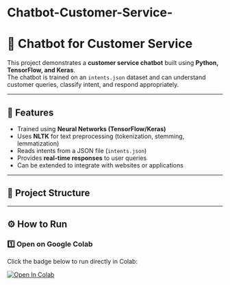 # Chatbot-Customer-Service-
# 🤖 Chatbot for Customer Service

This project demonstrates a **customer service chatbot** built using **Python, TensorFlow, and Keras**.  
The chatbot is trained on an `intents.json` dataset and can understand customer queries, classify intent, and respond appropriately.  

---

## 🚀 Features
- Trained using **Neural Networks (TensorFlow/Keras)**  
- Uses **NLTK** for text preprocessing (tokenization, stemming, lemmatization)  
- Reads intents from a JSON file (`intents.json`)  
- Provides **real-time responses** to user queries  
- Can be extended to integrate with websites or applications  

---

## 📂 Project Structure

---

## ⚙️ How to Run

### 1️⃣ Open on Google Colab  
Click the badge below to run directly in Colab:  

[![Open In Colab](https://colab.research.google.com/assets/colab-badge.svg)](https://colab.research.google.com/github/ramak7262/Chatbot-Customer-Service/blob/main/notebooks/chatbot_training.ipynb)

